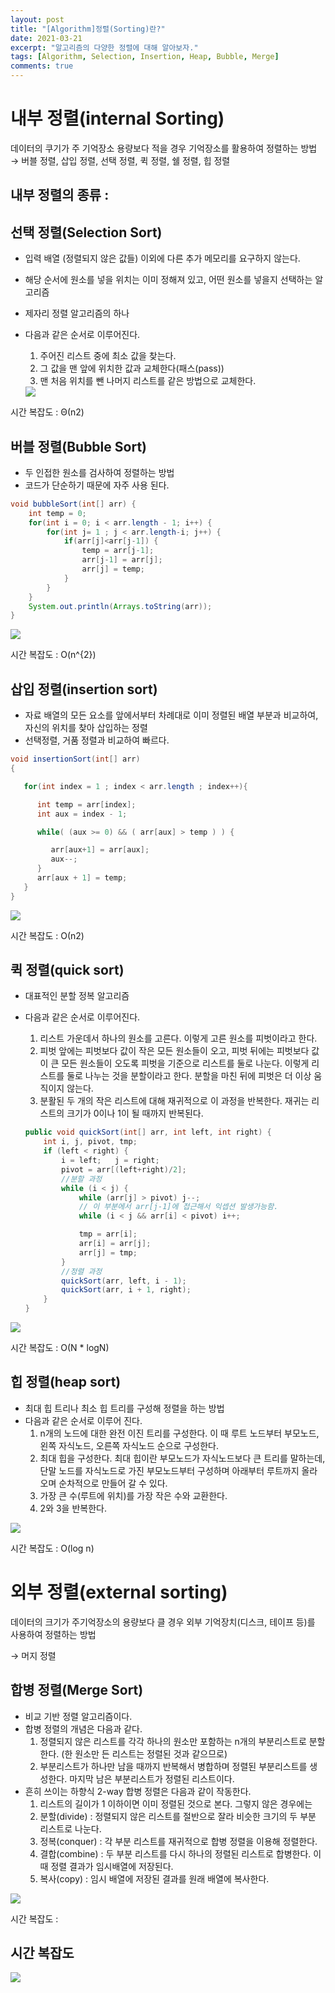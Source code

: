 ```yaml
---
layout: post
title: "[Algorithm]정렬(Sorting)란?"
date: 2021-03-21
excerpt: "알고리즘의 다양한 정렬에 대해 알아보자."
tags: [Algorithm, Selection, Insertion, Heap, Bubble, Merge]
comments: true
---
```


# 내부 정렬(internal Sorting)

데이터의 쿠기가 주 기억장소 용량보다 적을 경우 기억장소를 활용하여 정렬하는 방법
→ 버블 정렬, 삽입 정렬, 선택 정렬, 퀵 정렬, 쉘 정렬, 힙 정렬

## 내부 정렬의 종류 :
## 선택 정렬(Selection Sort)

- 입력 배열 (정렬되지 않은 값들) 이외에 다른 추가 메모리를 요구하지 않는다.
- 해당 순서에 원소를 넣을 위치는 이미 정해져 있고, 어떤 원소를 넣을지 선택하는 알고리즘
- 제자리 정렬 알고리즘의 하나
- 다음과 같은 순서로 이루어진다.
    1. 주어진 리스트 중에 최소 값을 찾는다. 
    2. 그 값을 맨 앞에 위치한 값과 교체한다(패스(pass))
    3. 맨 처음 위치를 뺀 나머지 리스트를 같은 방법으로 교체한다. 

    <img src="https://eunmik.github.io/bonita/assets/img/210321-selection.png">

시간 복잡도 : Θ(n2)

## 버블 정렬(Bubble Sort)

- 두 인접한 원소를 검사하여 정렬하는 방법
- 코드가 단순하기 때문에 자주 사용 된다.

```java
void bubbleSort(int[] arr) {
    int temp = 0;
	for(int i = 0; i < arr.length - 1; i++) {
		for(int j= 1 ; j < arr.length-i; j++) {
			if(arr[j]<arr[j-1]) {
				temp = arr[j-1];
				arr[j-1] = arr[j];
				arr[j] = temp;
			}
		}
	}
	System.out.println(Arrays.toString(arr));
}
```

<img src="https://eunmik.github.io/bonita/assets/img/210321-bubble.png">

시간 복잡도 : O(n^{2})

## 삽입 정렬(insertion sort)

- 자료 배열의 모든 요소를 앞에서부터 차례대로 이미 정렬된 배열 부분과 비교하여, 자신의 위치를 찾아 삽입하는 정렬
- 선택정렬, 거품 정렬과 비교하여 빠르다.

```java
void insertionSort(int[] arr)
{

   for(int index = 1 ; index < arr.length ; index++){

      int temp = arr[index];
      int aux = index - 1;

      while( (aux >= 0) && ( arr[aux] > temp ) ) {

         arr[aux+1] = arr[aux];
         aux--;
      }
      arr[aux + 1] = temp;
   }
}
```

<img src="https://eunmik.github.io/bonita/assets/img/210321-insertion.png">

시간 복잡도 : О(n2)

## 퀵 정렬(quick sort)

- 대표적인 분할 정복 알고리즘
- 다음과 같은 순서로 이루어진다.
    1. 리스트 가운데서 하나의 원소를 고른다. 이렇게 고른 원소를 피벗이라고 한다. 
    2. 피벗 앞에는 피벗보다 값이 작은 모든 원소들이 오고, 피벗 뒤에는 피벗보다 값이 큰 모든 원소들이 오도록 피벗을 기준으로 리스트를 둘로 나눈다. 이렇게 리스트를 둘로 나누는 것을 분할이라고 한다. 분할을 마친 뒤에 피벗은 더 이상 움직이지 않는다. 
    3. 분활된 두 개의 작은 리스트에 대해 재귀적으로 이 과정을 반복한다. 재귀는 리스트의 크기가 0이나 1이 될 때까지 반복된다. 

    ```java
    public void quickSort(int[] arr, int left, int right) {
        int i, j, pivot, tmp;
        if (left < right) {
            i = left;   j = right;
            pivot = arr[(left+right)/2];
            //분할 과정
            while (i < j) {
                while (arr[j] > pivot) j--;
                // 이 부분에서 arr[j-1]에 접근해서 익셉션 발생가능함.
                while (i < j && arr[i] < pivot) i++;

                tmp = arr[i];
                arr[i] = arr[j];
                arr[j] = tmp;
            }
            //정렬 과정
            quickSort(arr, left, i - 1);
            quickSort(arr, i + 1, right);
        }
    }
    ```

<img src="https://eunmik.github.io/bonita/assets/img/210321-quick.png">

시간 복잡도 : O(N * logN) 

## 힙 정렬(heap sort)

- 최대 힙 트리나 최소 힙 트리를 구성해 정렬을 하는 방법
- 다음과 같은 순서로 이루어 진다.
    1. n개의 노드에 대한 완전 이진 트리를 구성한다. 이 때 루트 노드부터 부모노드, 왼쪽 자식노드, 오른쪽 자식노드 순으로 구성한다. 
    2. 최대 힙을 구성한다. 최대 힙이란 부모노드가 자식노드보다 큰 트리를 말하는데, 단말 노드를 자식노드로 가진 부모노드부터 구성하며 아래부터 루트까지 올라오며 순차적으로 만들어 갈 수 있다. 
    3. 가장 큰 수(루트에 위치)를 가장 작은 수와 교환한다.
    4. 2와 3을 반복한다. 

<img src="https://eunmik.github.io/bonita/assets/img/210321-heap.png">

시간 복잡도 : O(log n)

# 외부 정렬(external sorting)

데이터의 크기가 주기억장소의 용량보다 클 경우 외부 기억장치(디스크, 테이프 등)를 사용하여 정렬하는 방법 

→ 머지 정렬

## 합병 정렬(Merge Sort)

- 비교 기반 정렬 알고리즘이다.
- 합병 정렬의 개념은 다음과 같다.
    1. 정렬되지 않은 리스트를 각각 하나의 원소만 포함하는 n개의 부분리스트로 분할한다. (한 원소만 든 리스트는 정렬된 것과 같으므로)
    2. 부분리스트가 하나만 남을 때까지 반복해서 병합하며 정렬된 부분리스트를 생성한다. 마지막 남은 부분리스트가 정렬된 리스트이다.
- 흔히 쓰이는 하향식 2-way 합병 정렬은 다음과 같이 작동한다.
    1. 리스트의 길이가 1 이하이면 이미 정렬된 것으로 본다. 그렇지 않은 경우에는
    2. 분할(divide) : 정렬되지 않은 리스트를 절반으로 잘라 비슷한 크기의 두 부분 리스트로 나눈다.
    3. 정복(conquer) : 각 부분 리스트를 재귀적으로 합병 정렬을 이용해 정렬한다.
    4. 결합(combine) : 두 부분 리스트를 다시 하나의 정렬된 리스트로 합병한다. 이때 정렬 결과가 임시배열에 저장된다.
    5. 복사(copy) : 임시 배열에 저장된 결과를 원래 배열에 복사한다.

<img src="https://eunmik.github.io/bonita/assets/img/210321-merge.png">

시간 복잡도 : 

## 시간 복잡도

<img src="https://eunmik.github.io/bonita/assets/img/210321-complexity.png">